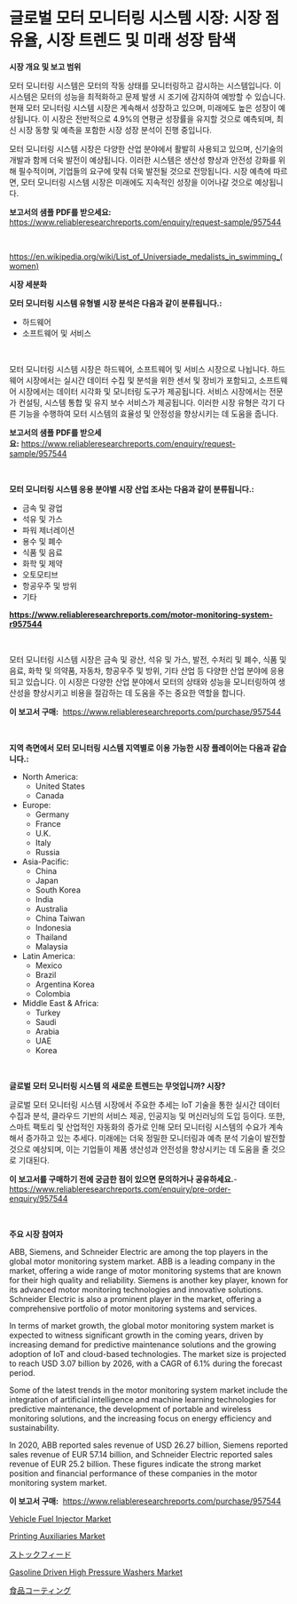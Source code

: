 <p><h1>글로벌 모터 모니터링 시스템 시장: 시장 점유율, 시장 트렌드 및 미래 성장 탐색</h1></p><p><strong>시장 개요 및 보고 범위</strong></p>
<p><p>모터 모니터링 시스템은 모터의 작동 상태를 모니터링하고 감시하는 시스템입니다. 이 시스템은 모터의 성능을 최적화하고 문제 발생 시 조기에 감지하여 예방할 수 있습니다. 현재 모터 모니터링 시스템 시장은 계속해서 성장하고 있으며, 미래에도 높은 성장이 예상됩니다. 이 시장은 전반적으로 4.9%의 연평균 성장률을 유지할 것으로 예측되며, 최신 시장 동향 및 예측을 포함한 시장 성장 분석이 진행 중입니다. </p><p>모터 모니터링 시스템 시장은 다양한 산업 분야에서 활발히 사용되고 있으며, 신기술의 개발과 함께 더욱 발전이 예상됩니다. 이러한 시스템은 생산성 향상과 안전성 강화를 위해 필수적이며, 기업들의 요구에 맞춰 더욱 발전될 것으로 전망됩니다. 시장 예측에 따르면, 모터 모니터링 시스템 시장은 미래에도 지속적인 성장을 이어나갈 것으로 예상됩니다.</p></p>
<p><strong>보고서의 샘플 PDF를 받으세요:</strong> <a href="https://www.reliableresearchreports.com/enquiry/request-sample/957544">https://www.reliableresearchreports.com/enquiry/request-sample/957544</a></p>
<p>&nbsp;</p>
<p><a href="https://en.wikipedia.org/wiki/List_of_Universiade_medalists_in_swimming_(women)">https://en.wikipedia.org/wiki/List_of_Universiade_medalists_in_swimming_(women)</a></p>
<p><strong>시장 세분화</strong></p>
<p><strong>모터 모니터링 시스템 유형별 시장 분석은 다음과 같이 분류됩니다.:</strong></p>
<p><ul><li>하드웨어</li><li>소프트웨어 및 서비스</li></ul></p>
<p>&nbsp;</p>
<p><p>모터 모니터링 시스템 시장은 하드웨어, 소프트웨어 및 서비스 시장으로 나뉩니다. 하드웨어 시장에서는 실시간 데이터 수집 및 분석을 위한 센서 및 장비가 포함되고, 소프트웨어 시장에서는 데이터 시각화 및 모니터링 도구가 제공됩니다. 서비스 시장에서는 전문가 컨설팅, 시스템 통합 및 유지 보수 서비스가 제공됩니다. 이러한 시장 유형은 각기 다른 기능을 수행하여 모터 시스템의 효율성 및 안정성을 향상시키는 데 도움을 줍니다.</p></p>
<p><strong>보고서의 샘플 PDF를 받으세요:</strong>&nbsp;<a href="https://www.reliableresearchreports.com/enquiry/request-sample/957544">https://www.reliableresearchreports.com/enquiry/request-sample/957544</a></p>
<p>&nbsp;</p>
<p><strong> 모터 모니터링 시스템 응용 분야별 시장 산업 조사는 다음과 같이 분류됩니다.:</strong></p>
<p><ul><li>금속 및 광업</li><li>석유 및 가스</li><li>파워 제너레이션</li><li>용수 및 폐수</li><li>식품 및 음료</li><li>화학 및 제약</li><li>오토모티브</li><li>항공우주 및 방위</li><li>기타</li></ul></p>
<p><strong><a href="https://www.reliableresearchreports.com/motor-monitoring-system-r957544">https://www.reliableresearchreports.com/motor-monitoring-system-r957544</a></strong></p>
<p>&nbsp;</p>
<p><p>모터 모니터링 시스템 시장은 금속 및 광산, 석유 및 가스, 발전, 수처리 및 폐수, 식품 및 음료, 화학 및 의약품, 자동차, 항공우주 및 방위, 기타 산업 등 다양한 산업 분야에 응용되고 있습니다. 이 시장은 다양한 산업 분야에서 모터의 상태와 성능을 모니터링하여 생산성을 향상시키고 비용을 절감하는 데 도움을 주는 중요한 역할을 합니다.</p></p>
<p><strong>이 보고서 구매:</strong>&nbsp; <a href="https://www.reliableresearchreports.com/purchase/957544">https://www.reliableresearchreports.com/purchase/957544</a></p>
<p>&nbsp;</p>
<p><strong>지역 측면에서 모터 모니터링 시스템 지역별로 이용 가능한 시장 플레이어는 다음과 같습니다.:</strong></p>
<p><ul>
    <li>
        North America:
        <ul>
            <li>United States</li>
            <li>Canada</li>
        </ul>
    </li>
    <li>
        Europe:
        <ul>
            <li>Germany</li>
            <li>France</li>
            <li>U.K.</li>
            <li>Italy</li>
            <li>Russia</li>
        </ul>
    </li>
    <li>
        Asia-Pacific:
        <ul>
            <li>China</li>
            <li>Japan</li>
            <li>South Korea</li>
            <li>India</li>
            <li>Australia</li>
            <li>China Taiwan</li>
            <li>Indonesia</li>
            <li>Thailand</li>
            <li>Malaysia</li>
        </ul>
    </li>
    <li>
        Latin America:
        <ul>
            <li>Mexico</li>
            <li>Brazil</li>
            <li>Argentina Korea</li>
            <li>Colombia</li>
        </ul>
    </li>
    <li>
        Middle East & Africa:
        <ul>
            <li>Turkey</li>
            <li>Saudi</li>
            <li>Arabia</li>
            <li>UAE</li>
            <li>Korea</li>
        </ul>
    </li>
    </ul></p>
<p>&nbsp;</p>
<p><strong>글로벌 모터 모니터링 시스템 의 새로운 트렌드는 무엇입니까? 시장?</strong></p>
<p><p>글로벌 모터 모니터링 시스템 시장에서 주요한 추세는 IoT 기술을 통한 실시간 데이터 수집과 분석, 클라우드 기반의 서비스 제공, 인공지능 및 머신러닝의 도입 등이다. 또한, 스마트 팩토리 및 산업적인 자동화의 증가로 인해 모터 모니터링 시스템의 수요가 계속해서 증가하고 있는 추세다. 미래에는 더욱 정밀한 모니터링과 예측 분석 기술이 발전할 것으로 예상되며, 이는 기업들이 제품 생산성과 안전성을 향상시키는 데 도움을 줄 것으로 기대된다.</p></p>
<p><strong>이 보고서를 구매하기 전에 궁금한 점이 있으면 문의하거나 공유하세요.</strong>- <a href="https://www.reliableresearchreports.com/enquiry/pre-order-enquiry/957544">https://www.reliableresearchreports.com/enquiry/pre-order-enquiry/957544</a></p>
<p>&nbsp;</p>
<p><strong>주요 시장 참여자</strong></p>
<p><p>ABB, Siemens, and Schneider Electric are among the top players in the global motor monitoring system market. ABB is a leading company in the market, offering a wide range of motor monitoring systems that are known for their high quality and reliability. Siemens is another key player, known for its advanced motor monitoring technologies and innovative solutions. Schneider Electric is also a prominent player in the market, offering a comprehensive portfolio of motor monitoring systems and services.</p><p>In terms of market growth, the global motor monitoring system market is expected to witness significant growth in the coming years, driven by increasing demand for predictive maintenance solutions and the growing adoption of IoT and cloud-based technologies. The market size is projected to reach USD 3.07 billion by 2026, with a CAGR of 6.1% during the forecast period.</p><p>Some of the latest trends in the motor monitoring system market include the integration of artificial intelligence and machine learning technologies for predictive maintenance, the development of portable and wireless monitoring solutions, and the increasing focus on energy efficiency and sustainability.</p><p>In 2020, ABB reported sales revenue of USD 26.27 billion, Siemens reported sales revenue of EUR 57.14 billion, and Schneider Electric reported sales revenue of EUR 25.2 billion. These figures indicate the strong market position and financial performance of these companies in the motor monitoring system market.</p></p>
<p><strong>이 보고서 구매:</strong>&nbsp;&nbsp;<a href="https://www.reliableresearchreports.com/purchase/957544">https://www.reliableresearchreports.com/purchase/957544</a></p>
<p><p><a href="https://github.com/julian6Skinner/Market-Research-Report-List-1/blob/main/vehicle-fuel-injector-market.md">Vehicle Fuel Injector Market</a></p><p><a href="https://medium.com/@jeancoleman732/printing-auxiliaries-market-outlook-complete-industry-analysis-2024-to-2031-c51af183727a">Printing Auxiliaries Market</a></p><p><a href="https://github.com/DanykaKilback/Market-Research-Report-List-2/blob/main/818148811730.md">ストックフィード</a></p><p><a href="https://github.com/salfordkingie/Market-Research-Report-List-1/blob/main/gasoline-driven-high-pressure-washers-market.md">Gasoline Driven High Pressure Washers Market</a></p><p><a href="https://github.com/RandallRunte2023/Market-Research-Report-List-2/blob/main/631279111728.md">食品コーティング</a></p></p>